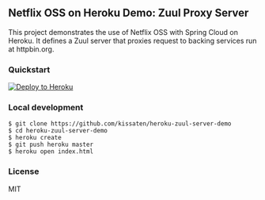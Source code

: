 ## Netflix OSS on Heroku Demo: Zuul Proxy Server

This project demonstrates the use of Netflix OSS with Spring Cloud on Heroku. It defines a Zuul server
that proxies request to backing services run at httpbin.org.

### Quickstart

[![Deploy to Heroku](https://www.herokucdn.com/deploy/button.png)](https://heroku.com/deploy)

### Local development

```
$ git clone https://github.com/kissaten/heroku-zuul-server-demo
$ cd heroku-zuul-server-demo
$ heroku create
$ git push heroku master
$ heroku open index.html
```

### License

MIT